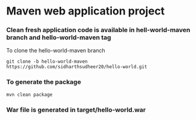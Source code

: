# Maven web application project

### Clean fresh application code is available in hell-world-maven branch and hello-world-maven tag
To clone the hello-world-maven branch
```
git clone -b hello-world-maven https://github.com/sidharthsudheer20/hello-world.git
```
### To generate the package
```
mvn clean package
```
### War file is generated in target/hello-world.war
